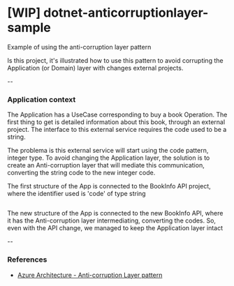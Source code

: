 # [WIP] dotnet-anticorruptionlayer-sample

Example of using the anti-corruption layer pattern

Is this project, it's illustrated how to use this pattern to avoid corrupting the Application (or Domain) layer with changes external projects.

--

### Application context

The Application has a UseCase corresponding to buy a book Operation. The first thing to get is detailed information about this book, through an external project. The interface to this external service requires the code used to be a string.

The problema is this external service will start using the code pattern, integer type. To avoid changing the Application layer, the solution is to create an Anti-corruption layer that will mediate this communication, converting the string code to the new integer code.

The first structure of the App is connected to the BookInfo API project, where the identifier used is 'code' of type string

<image>

The new structure of the App is connected to the new BookInfo API, where it has the Anti-corruption layer intermediating, converting the codes. So, even with the API change, we managed to keep the Application layer intact

--

### References

- [Azure Architecture - Anti-corruption Layer pattern](https://learn.microsoft.com/en-us/azure/architecture/patterns/anti-corruption-layer)